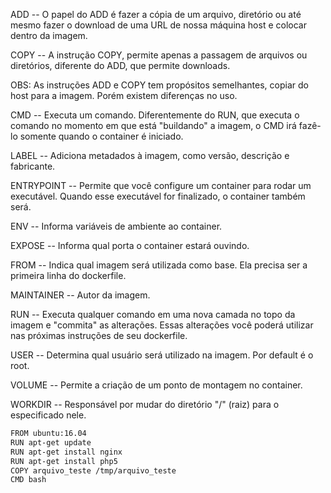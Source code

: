 
ADD -- O papel do ADD é fazer a cópia de um arquivo, diretório ou até mesmo fazer o download de uma URL de nossa máquina host e colocar dentro da imagem.

COPY -- A instrução COPY, permite apenas a passagem de arquivos ou diretórios, diferente do ADD, que permite downloads. 

OBS: As instruções ADD e COPY tem propósitos semelhantes, copiar do host para a imagem. Porém existem diferenças no uso.

CMD -- Executa um comando. Diferentemente do RUN, que executa o comando no momento em que está "buildando" a imagem, o CMD irá fazê-lo somente quando o container é iniciado.

LABEL -- Adiciona metadados à imagem, como versão, descrição e fabricante.

ENTRYPOINT -- Permite que você configure um container para rodar um executável. Quando esse executável for finalizado, o container também será.

ENV -- Informa variáveis de ambiente ao container.

EXPOSE -- Informa qual porta o container estará ouvindo.

FROM -- Indica qual imagem será utilizada como base. Ela precisa ser a primeira linha do dockerfile.

MAINTAINER -- Autor da imagem.

RUN -- Executa qualquer comando em uma nova camada no topo da imagem e "commita" as alterações. Essas alterações você poderá utilizar nas próximas instruções de seu dockerfile.

USER -- Determina qual usuário será utilizado na imagem. Por default é o root.

VOLUME -- Permite a criação de um ponto de montagem no container.

WORKDIR -- Responsável por mudar do diretório "/" (raiz) para o especificado nele.
```bash
FROM ubuntu:16.04
RUN apt-get update
RUN apt-get install nginx
RUN apt-get install php5
COPY arquivo_teste /tmp/arquivo_teste
CMD bash
```